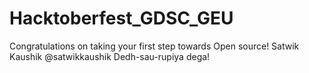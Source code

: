 # Hacktoberfest_GDSC_GEU
Congratulations on taking your first step towards Open source!
Satwik Kaushik
@satwikkaushik
Dedh-sau-rupiya dega!
